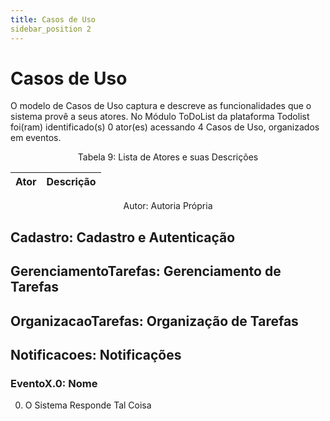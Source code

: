 ```yaml
---
title: Casos de Uso
sidebar_position 2
---
```


# Casos de Uso
O modelo de Casos de Uso captura e descreve as funcionalidades que o sistema provê a seus atores. No Módulo ToDoList da plataforma Todolist foi(ram) identificado(s) 0 ator(es) acessando 4 Casos de Uso, organizados em eventos.
<div align="center">
Tabela 9: Lista de Atores e suas Descrições

|Ator|Descrição|
|-|-|


Autor: Autoria Própria
</div>

## Cadastro: Cadastro e Autenticação


## GerenciamentoTarefas: Gerenciamento de Tarefas


## OrganizacaoTarefas: Organização de Tarefas


## Notificacoes: Notificações

### EventoX.0: Nome

0. O Sistema Responde Tal Coisa
